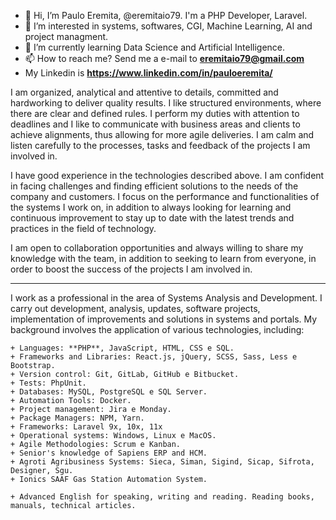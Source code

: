 - 👋 Hi, I’m Paulo Eremita, @eremitaio79. I'm a PHP Developer, Laravel. 
- 👀 I’m interested in systems, softwares, CGI, Machine Learning, AI and project managment.
- 🌱 I’m currently learning Data Science and Artificial Intelligence.
- 📫 How to reach me? Send me a e-mail to <strong>eremitaio79@gmail.com</strong>
- My Linkedin is <strong>https://www.linkedin.com/in/pauloeremita/</strong>

I am organized, analytical and attentive to details, committed and hardworking to deliver quality results. I like structured environments, where there are clear and defined rules. I perform my duties with attention to deadlines and I like to communicate with business areas and clients to achieve alignments, thus allowing for more agile deliveries. I am calm and listen carefully to the processes, tasks and feedback of the projects I am involved in.

I have good experience in the technologies described above. I am confident in facing challenges and finding efficient solutions to the needs of the company and customers. I focus on the performance and functionalities of the systems I work on, in addition to always looking for learning and continuous improvement to stay up to date with the latest trends and practices in the field of technology.

I am open to collaboration opportunities and always willing to share my knowledge with the team, in addition to seeking to learn from everyone, in order to boost the success of the projects I am involved in.

---

I work as a professional in the area of Systems Analysis and Development. I carry out development, analysis, updates, software projects, implementation of improvements and solutions in systems and portals. My background involves the application of various technologies, including:

    + Languages: **PHP**, JavaScript, HTML, CSS e SQL.
    + Frameworks and Libraries: React.js, jQuery, SCSS, Sass, Less e Bootstrap.
    + Version control: Git, GitLab, GitHub e Bitbucket.
    + Tests: PhpUnit.
    + Databases: MySQL, PostgreSQL e SQL Server.
    + Automation Tools: Docker.
    + Project management: Jira e Monday.
    + Package Managers: NPM, Yarn.
    + Frameworks: Laravel 9x, 10x, 11x
    + Operational systems: Windows, Linux e MacOS.
    + Agile Methodologies: Scrum e Kanban.
    + Senior's knowledge of Sapiens ERP and HCM.
    + Agroti Agribusiness Systems: Sieca, Siman, Sigind, Sicap, Sifrota, Designer, Sgu.
    + Ionics SAAF Gas Station Automation System.

    + Advanced English for speaking, writing and reading. Reading books, manuals, technical articles.

<!---
eremitaio79/eremitaio79 is a ✨ special ✨ repository because its `README.md` (this file) appears on your GitHub profile.
You can click the Preview link to take a look at your changes.
--->
